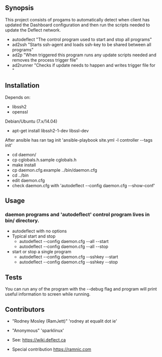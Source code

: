 ## Synopsis

This project consists of progams to automatically detect when client has updated the Dashboard configuration and then run the scripts needed to update the Deflect network.

* autodeflect "The control program used to start and stop all programs"
* ad2ssh <sshkey> "Starts ssh-agent and loads ssh-key to be shared between all programs"
* ad2p <process> "When triggered this program runs any update scripts needed and removes the process trigger file"
* ad2runner <runner> "Checks if update needs to happen and writes trigger file for <process>"

## Installation

Depends on:
* libssh2
* openssl

Debian/Ubuntu (7.x/14.04)
* apt-get install libssh2-1-dev libssl-dev

After ansible has ran tag init 'ansible-playbook site.yml -l controller --tags init' 
* cd daemon/
* cp cglobals.h.sample cglobals.h
* make install
* cp daemon.cfg.example ../bin/daemon.cfg
* cd ../bin
* edit daemon.cfg
* check daemon.cfg with 'autodeflect --config daemon.cfg --show-conf'

## Usage 

### daemon programs and 'autodeflect' control program lives in bin/ directory.

* autodeflect with no options
* Typical start and stop
  * autodeflect --config daemon.cfg --all --start
  * autodeflect --config daemon.cfg --all --stop
* start or stop a single program
  * autodeflect --config daemon.cfg --sshkey --start
  * autodeflect --config daemon.cfg --sshkey --stop

## Tests

You can run any of the program with the --debug flag and program will print useful information to screen while running.

## Contributors

* "Rodney Mosley (RamJett)" 'rodney at equalit dot ie'
* "Anonymous" 'sparklinux'

* See: https://wiki.deflect.ca
* Special contribution https://ramnic.com

